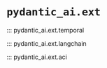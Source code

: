 # `pydantic_ai.ext`

::: pydantic_ai.ext.temporal

::: pydantic_ai.ext.langchain

::: pydantic_ai.ext.aci
